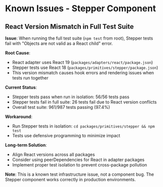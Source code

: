 # Known Issues - Stepper Component

## React Version Mismatch in Full Test Suite

**Issue**: When running the full test suite (`npm test` from root), Stepper tests fail with "Objects are not valid as a React child" error.

**Root Cause**: 
- React adapter uses React 19 (`packages/adapters/react/package.json`)
- Stepper tests use React 18 (`packages/primitives/stepper/package.json`)
- This version mismatch causes hook errors and rendering issues when tests run together

**Current Status**:
- Stepper tests pass when run in isolation: 56/56 tests pass
- Stepper tests fail in full suite: 26 tests fail due to React version conflicts
- Overall test suite: 961/987 tests passing (97.4%)

**Workaround**:
- Run Stepper tests in isolation: `cd packages/primitives/stepper && npm test`
- Tests use defensive programming to minimize impact

**Long-term Solution**:
- Align React versions across all packages
- Consider using peerDependencies for React in adapter packages
- Implement proper test isolation to prevent cross-package pollution

**Note**: This is a known test infrastructure issue, not a component bug. The Stepper component works correctly in production environments.